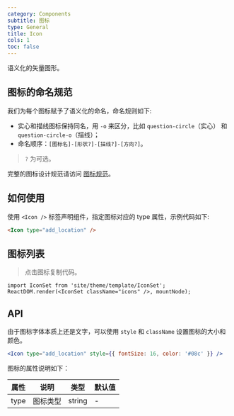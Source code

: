 ```yaml
---
category: Components
subtitle: 图标
type: General
title: Icon
cols: 1
toc: false
---
```


语义化的矢量图形。

## 图标的命名规范

我们为每个图标赋予了语义化的命名，命名规则如下:

- 实心和描线图标保持同名，用 `-o` 来区分，比如 `question-circle`（实心） 和 `question-circle-o`（描线）；
- 命名顺序：`[图标名]-[形状?]-[描线?]-[方向?]`。

> `?` 为可选。

完整的图标设计规范请访问 [图标规范](/docs/spec/icon)。

## 如何使用

使用 `<Icon />` 标签声明组件，指定图标对应的 type 属性，示例代码如下:

```html
<Icon type="add_location" />
```

## 图标列表

> 点击图标复制代码。

```__react
import IconSet from 'site/theme/template/IconSet';
ReactDOM.render(<IconSet className="icons" />, mountNode);
```

## API

由于图标字体本质上还是文字，可以使用 `style` 和 `className` 设置图标的大小和颜色。

```jsx
<Icon type="add_location" style={{ fontSize: 16, color: '#08c' }} />
```

图标的属性说明如下：

属性 | 说明 | 类型 | 默认值
-----|-----|-----|------
type | 图标类型 | string | -

<style>
.c7n-icon-block {
  display: inline-block;
  width: 200px;
  text-align: center;
  font-size: 14px;
}
.c7n-icon-block .icon {
  line-height: 80px;
  transition: font-size .2s;
}
</style>

